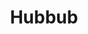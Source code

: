 ---
title: Hubbub
slug: hubbub
type: iOS & Back-end Development
imageName: Hubbub_Mockup.png
heroFeaturedimage: Hubbub_Mockup.png
heroBgImage: bg_top_hubbub.png
fullImages: ['Lifestyle_hubbub.jpg','Hubub-ImageScreens.jpg',]
imageAlt: Image showing Hubbub app on mobile device
companyLogo: sym-logo-hubbub.png
videos: ['appstem_hero.mp4']
featureBlockProjectDesc: A health and wellness solution serving both companies and individuals, hubbub encourages better fitness by rewarding employees for consistently participating in a variety of healthy activities.
companyBlurb: ['Hubbub','Hubbub, a Cambia Health company, developed a customizable corporate wellness program that seamlessly uses technology, activity trackers, targeted incentives and game mechanics to turn things we all need to be doing—like drinking more water or taking the stairs—into motivating challenges that help people achieve a healthier lifestyle. Their app aims to improve employee wellness while employers benefit from healthier and happier employees.']
bigPicture: ['Hubbub solves a classic mobile and web app problem: How do you create new habits? Hubbub is a technology-driven wellness solution that taps into behavioral science, the strength of social circles, and a human drive towards incentives and game-playing to inspire employees towards healthier living. The Hubbub app can be customized by employers to create unique health-improvement experiences for their employees. By being actively engaged with how their employees relate to the app through data collection, engagement incentives, and social challenges, employers are able to take full ownership of their own successful health care programs.','Hubbub’s core business is helping people make healthy habits. Naturally, they looked at what would make healthy living more fun, but also what would make choosing “healthy” easier than “unhealthy”. Rather than forcing users to rely on willpower, Appstem worked with Hubbub to create virtual app-based environments and social groups that would reinforce new healthy habits.']
whyAppstem: ['Hubbub’s first turned to Appstem for a redesign of their website, which was seeing poor adoption and user-engagement. Appstem turned the redesign into a complete overhaul that would ensure they could build a truly habit-forming app. Appstem was selected after a competitive bid based on the strength of the team’s experience in healthcare, deep data integration, and experience in designing addictive, gamified apps.']
challenges: ['Hubbub’s app needed to reach diverse audiences across the country with all different health and fitness needs. Appstem knew it was important to capture interest as soon as people opened the app. They helped create an addictive on-boarding quiz about the current state of each individual’s health and health improvement goals. Users can select if they want to lose weight, eat more healthfully, get better sleep or regular exercise, and more.','The app then provides a series of appropriate “challenges” for employees based on their quiz answers. Going forward, daily app “challenges” keep users checking in at least once a day or more. Employees can also offer each other challenges like “do 50 push-ups” or “run a 10K”. The app needed to be capable of the heavy-lifting required for data integration with all kinds of leading wearables including Fitbit, Garmin Connect, Jawbone UP, Moves App and Nokia.','It would handle a massive amount of data such as activity, weight, blood pressure, cholesterol, sleep analysis, run and cycling distances, and data related to third-party health platforms such as Apple Healthcare, and HIPPA compliance.']
developmentText: ['Hubbub’s first turned to Appstem for a redesign of their website, which was seeing poor adoption and user-engagement. Appstem turned the redesign into a complete overhaul that would ensure they could build a truly habit-forming app. Appstem was selected after a competitive bid based on the strength of the team’s experience in healthcare, deep data integration, and experience in designing addictive, gamified apps.']
wireframeImages: []
devFeatures: [['1.2.2_hubbub360.png','Getting started is easy','Discovering relevant challenges on the hubbub platform is as easy as taking a 5-minute quiz. By answering the hubbub360 players are given a curated set of challenges to help them achieve their wellness goals.'],['1.2.3_Compare.png','Join challenges','Players can join the challenges that meet their fitness goals, check-in activities, and encourage other players. Integration with a variety of fitness trackers makes challenge check-ins a breeze.'],['1.0_Profile_Stats.png','Personalized coaching','Players can now received personalized coaching to guide them towards achieving their wellness goals. Browse through the coaches and find one who has the specialty you’re looking for. Communicate with the coach directly on the platform.']]
interactions: []
---